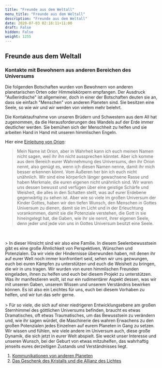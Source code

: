 ```yaml
---
title: "Freunde aus dem Weltall"
menu_title: "Freunde aus dem Weltall"
description: "Freunde aus dem Weltall"
date: 2020-07-03 02:18:11+11:00
draft: False
hidden: False
weight: 1255
---
```

## Freunde aus dem Weltall

### Kontakte mit Bewohnern aus anderen Bereichen des Universums

Die folgenden Botschaften wurden von Bewohnern von anderen planetarischen Orten oder Himmelskörpern empfangen. Der Ausdruck "Außerirdische" ist allgemeiner, doch in einer der Botschaften deuten sie an, dass sie einfach "Menschen" von anderen Planeten sind. Sie besitzen eine Seele, so wie wir und wir werden von vielem mehr belehrt.

Die Kontaktaufnahme von unseren Brüdern und Schwestern aus dem All hat zugenommen, da die Herausforderungen des Wandels auf der Erde immer deutlicher werden. Sie bemühen sich der Menschheit zu helfen und sie arbeiten Hand in Hand mit unseren himmlischen Engeln.

Hier eine [Einleitung von Orion](/aktuelle-botschaften/aktuelle-botschaften-in-reihenfolge-des-datums/aktuelle-botschaften-2021/einleitung-von-einem-anderen-planeten-af-orion-7-september-2021/):

> Mein Name ist Orion, aber in Wahrheit kann ich euch meinen Namen nicht sagen, weil ihr ihn nicht aussprechen könntet. Aber ich komme aus dem Bereich eurer Wahrnehmung des Universums, den ihr Orion nennt, also genügt es, wenn ich diesen Namen nenne, damit ihr mich besser erkennen könnt. Vom Äußeren her bin ich euch nicht unähnlich. Wir sind eine körperlich länger gewachsene Rasse und haben Merkmale, die euren eigenen nicht unähnlich sind. Wir waren uns dessen bewusst und verfügen über eine geistige Schärfe und Weisheit, die alles in den Schatten stellt, was auf eurer Erdebene gegenwärtig zu sehen ist. Aber wie so viele im großen Universum der Kinder Gottes, haben wir den tiefen Wunsch, den Menschen in Gottes Universum zu dienen, damit sie im Licht und in der Erleuchtung vorankommen, damit sie die Potenziale verstehen, die Gott in sie hineingelegt hat, die Gaben, wie ihr sie nennt, ihrer eigenen Seele, denn jeder und jede von uns in Gottes Universum besitzt eine Seele.
<br>
<br>
> In dieser Hinsicht sind wir also eine Familie. In diesem Seelenbewusstsein gibt es eine große Ähnlichkeit von Perspektiven, Wünschen und Potenzialen. Da wir viele der Hindernisse überwunden haben, mit denen ihr auf eurer Welt noch immer konfrontiert seid, sehen wir uns gezwungen, euch bei euren Kämpfen zu unterstützen und euch die Weisheit zu bringen, die wir in uns tragen. Wir wurden von euren himmlischen Freunden eingeladen, ihnen zu helfen und euch bei diesem Projekt zu unterstützen. Was ihr manifestieren wollt, ist nur ein rudimentärer Aspekt dessen, was wir mit unseren Gaben, unserem Wissen und unserem Verständnis bewirken können. Es ist also ein Leichtes für uns, euch bei diesem Vorhaben zu helfen, und wir tun das sehr gerne.
<br>
<br>
> Für so viele, die sich auf einer niedrigeren Entwicklungsebene am großen Sternhimmel des göttlichen Universums befinden, braucht es etwas Dramatisches, oft etwas Traumatisches, um das Bewusstsein zu verändern und, wie ihr sagen würdet, die Maschinerie des wahren Erwachens zu den großen Potenzialen jedes Einzelnen auf eurem Planeten in Gang zu setzen. Wir wissen und fühlen, wie viele andere im Universum auch, diese große Dynamik, die sich jetzt in eurer Welt abspielt. Sie weckt unser Interesse und unseren Wunsch, bei der Geburt von etwas mitzuhelfen, das wahrhaftig jenseits eures derzeitigen Zustands und Verständnisses liegt.

1. [Kommunikationen von anderen Planeten](/spirituelle-themen/kommunikationen-von-anderen-planeten/)
2. [Das Geschenk des Kristalls und die Allianz des Lichtes](/spirituelle-themen/das-geschenk-des-kristalls-und-die-allianz-des-lichts/)
